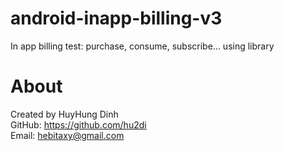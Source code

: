 # android-inapp-billing-v3
In app billing test: purchase, consume, subscribe... using library

# About

Created by HuyHung Dinh<br>
GitHub: https://github.com/hu2di<br>
Email: hebitaxy@gmail.com
